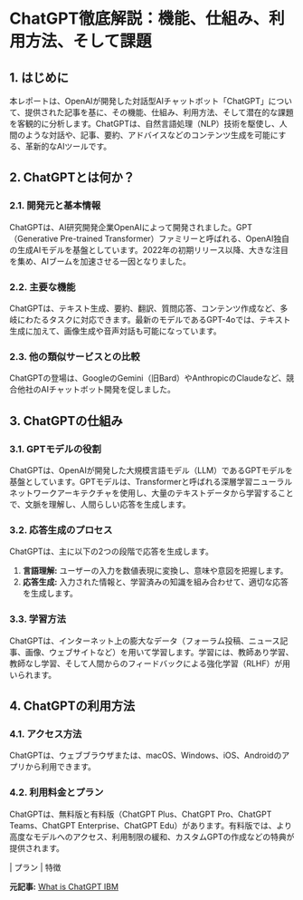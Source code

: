 # ChatGPT徹底解説：機能、仕組み、利用方法、そして課題

## 1. はじめに

本レポートは、OpenAIが開発した対話型AIチャットボット「ChatGPT」について、提供された記事を基に、その機能、仕組み、利用方法、そして潜在的な課題を客観的に分析します。ChatGPTは、自然言語処理（NLP）技術を駆使し、人間のような対話や、記事、要約、アドバイスなどのコンテンツ生成を可能にする、革新的なAIツールです。

## 2. ChatGPTとは何か？

### 2.1. 開発元と基本情報

ChatGPTは、AI研究開発企業OpenAIによって開発されました。GPT（Generative Pre-trained Transformer）ファミリーと呼ばれる、OpenAI独自の生成AIモデルを基盤としています。2022年の初期リリース以降、大きな注目を集め、AIブームを加速させる一因となりました。

### 2.2. 主要な機能

ChatGPTは、テキスト生成、要約、翻訳、質問応答、コンテンツ作成など、多岐にわたるタスクに対応できます。最新のモデルであるGPT-4oでは、テキスト生成に加えて、画像生成や音声対話も可能になっています。

### 2.3. 他の類似サービスとの比較

ChatGPTの登場は、GoogleのGemini（旧Bard）やAnthropicのClaudeなど、競合他社のAIチャットボット開発を促しました。

## 3. ChatGPTの仕組み

### 3.1. GPTモデルの役割

ChatGPTは、OpenAIが開発した大規模言語モデル（LLM）であるGPTモデルを基盤としています。GPTモデルは、Transformerと呼ばれる深層学習ニューラルネットワークアーキテクチャを使用し、大量のテキストデータから学習することで、文脈を理解し、人間らしい応答を生成します。

### 3.2. 応答生成のプロセス

ChatGPTは、主に以下の2つの段階で応答を生成します。

1. **言語理解:** ユーザーの入力を数値表現に変換し、意味や意図を把握します。
2. **応答生成:** 入力された情報と、学習済みの知識を組み合わせて、適切な応答を生成します。

### 3.3. 学習方法

ChatGPTは、インターネット上の膨大なデータ（フォーラム投稿、ニュース記事、画像、ウェブサイトなど）を用いて学習します。学習には、教師あり学習、教師なし学習、そして人間からのフィードバックによる強化学習（RLHF）が用いられます。

## 4. ChatGPTの利用方法

### 4.1. アクセス方法

ChatGPTは、ウェブブラウザまたは、macOS、Windows、iOS、Androidのアプリから利用できます。

### 4.2. 利用料金とプラン

ChatGPTは、無料版と有料版（ChatGPT Plus、ChatGPT Pro、ChatGPT Teams、ChatGPT Enterprise、ChatGPT Edu）があります。有料版では、より高度なモデルへのアクセス、利用制限の緩和、カスタムGPTの作成などの特典が提供されます。

| プラン | 特徴 

**元記事:** [What is ChatGPT IBM](https://www.ibm.com/think/topics/chatgpt)